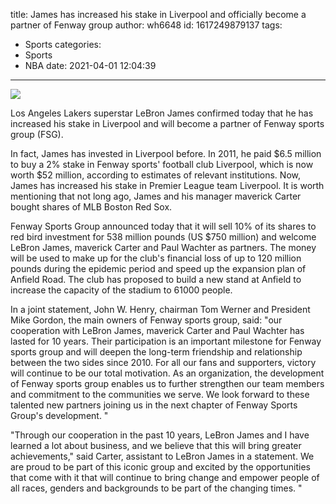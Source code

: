 title: James has increased his stake in Liverpool and officially become a partner of Fenway group
author: wh6648
id: 1617249879137
tags: 
- Sports
categories: 
- Sports
- NBA
date: 2021-04-01 12:04:39
---
![](https://p4.itc.cn/images01/20210401/7e9319cc8e1f4bf88ba62edebd31bc94.jpeg)


Los Angeles Lakers superstar LeBron James confirmed today that he has increased his stake in Liverpool and will become a partner of Fenway sports group (FSG).

In fact, James has invested in Liverpool before. In 2011, he paid $6.5 million to buy a 2% stake in Fenway sports' football club Liverpool, which is now worth $52 million, according to estimates of relevant institutions. Now, James has increased his stake in Premier League team Liverpool. It is worth mentioning that not long ago, James and his manager maverick Carter bought shares of MLB Boston Red Sox.

Fenway Sports Group announced today that it will sell 10% of its shares to red bird investment for 538 million pounds (US $750 million) and welcome LeBron James, maverick Carter and Paul Wachter as partners. The money will be used to make up for the club's financial loss of up to 120 million pounds during the epidemic period and speed up the expansion plan of Anfield Road. The club has proposed to build a new stand at Anfield to increase the capacity of the stadium to 61000 people.

In a joint statement, John W. Henry, chairman Tom Werner and President Mike Gordon, the main owners of Fenway sports group, said: "our cooperation with LeBron James, maverick Carter and Paul Wachter has lasted for 10 years. Their participation is an important milestone for Fenway sports group and will deepen the long-term friendship and relationship between the two sides since 2010. For all our fans and supporters, victory will continue to be our total motivation. As an organization, the development of Fenway sports group enables us to further strengthen our team members and commitment to the communities we serve. We look forward to these talented new partners joining us in the next chapter of Fenway Sports Group's development. "

"Through our cooperation in the past 10 years, LeBron James and I have learned a lot about business, and we believe that this will bring greater achievements," said Carter, assistant to LeBron James in a statement. We are proud to be part of this iconic group and excited by the opportunities that come with it that will continue to bring change and empower people of all races, genders and backgrounds to be part of the changing times. "

